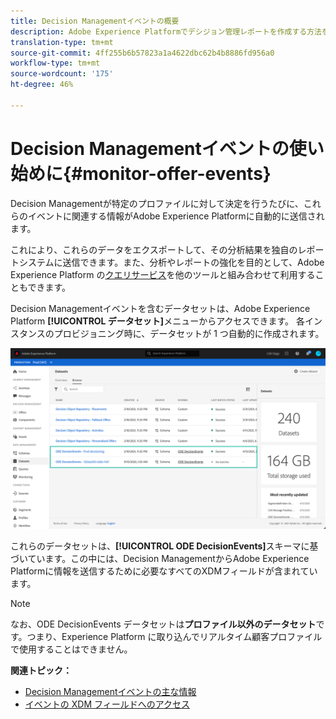 ```yaml
---
title: Decision Managementイベントの概要
description: Adobe Experience Platformでデシジョン管理レポートを作成する方法を説明します。
translation-type: tm+mt
source-git-commit: 4ff255b6b57823a1a4622dbc62b4b8886fd956a0
workflow-type: tm+mt
source-wordcount: '175'
ht-degree: 46%

---
```


# Decision Managementイベントの使い始めに{#monitor-offer-events}

Decision Managementが特定のプロファイルに対して決定を行うたびに、これらのイベントに関連する情報がAdobe Experience Platformに自動的に送信されます。

これにより、これらのデータをエクスポートして、その分析結果を独自のレポートシステムに送信できます。また、分析やレポートの強化を目的として、Adobe Experience Platform の[クエリサービス](https://experienceleague.adobe.com/docs/experience-platform/query/home.html?lang=ja)を他のツールと組み合わせて利用することもできます。

Decision Managementイベントを含むデータセットは、Adobe Experience Platform **[!UICONTROL データセット]**&#x200B;メニューからアクセスできます。 各インスタンスのプロビジョニング時に、データセットが 1 つ自動的に作成されます。

![](../assets/events-datasets-list.png)

これらのデータセットは、**[!UICONTROL ODE DecisionEvents]**&#x200B;スキーマに基づいています。この中には、Decision ManagementからAdobe Experience Platformに情報を送信するために必要なすべてのXDMフィールドが含まれています。

>[!NOTE]
>
>なお、ODE DecisionEvents データセットは&#x200B;**プロファイル以外のデータセット**&#x200B;です。つまり、Experience Platform に取り込んでリアルタイム顧客プロファイルで使用することはできません。

**関連トピック：**

* [Decision Managementイベントの主な情報](../reports/key-information.md)
* [イベントの XDM フィールドへのアクセス ](../reports/xdm-fields.md)
